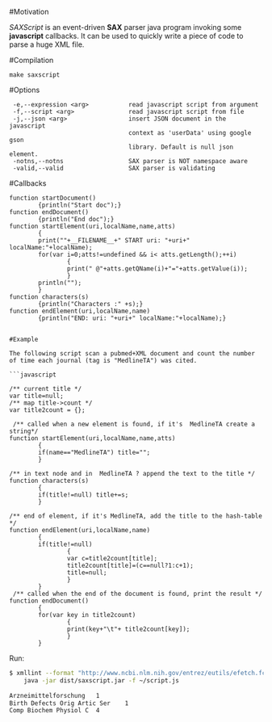 #Motivation

*SAXScript* is an event-driven **SAX** parser java program invoking some **javascript** callbacks.
It can be used to quickly write a piece of code to parse a huge XML file.

#Compilation

```
make saxscript
```

#Options

```
 -e,--expression <arg>           read javascript script from argument
 -f,--script <arg>               read javascript script from file
 -j,--json <arg>                 insert JSON document in the javascript
                                 context as 'userData' using google gson
                                 library. Default is null json element.
 -notns,--notns                  SAX parser is NOT namespace aware
 -valid,--valid                  SAX parser is validating

```

#Callbacks

```
function startDocument()
        {println("Start doc");}
function endDocument()
        {println("End doc");}
function startElement(uri,localName,name,atts)
        {
        print(""+__FILENAME__+" START uri: "+uri+" localName:"+localName);
        for(var i=0;atts!=undefined && i< atts.getLength();++i)
                {
                print(" @"+atts.getQName(i)+"="+atts.getValue(i));
                }
        println("");
        }
function characters(s)
        {println("Characters :" +s);}
function endElement(uri,localName,name)
        {println("END: uri: "+uri+" localName:"+localName);}


#Example

The following script scan a pubmed+XML document and count the number of time each journal (tag is "MedlineTA") was cited.

```javascript

/** current title */
var title=null;
/** map title->count */
var title2count = {};

 /** called when a new element is found, if it's  MedlineTA create a string*/
function startElement(uri,localName,name,atts)
        {
        if(name=="MedlineTA") title="";
        }

/** in text node and in  MedlineTA ? append the text to the title */
function characters(s)
        {
        if(title!=null) title+=s;
        }

/** end of element, if it's MedlineTA, add the title to the hash-table */
function endElement(uri,localName,name)
        {
        if(title!=null)
                {
                var c=title2count[title];
                title2count[title]=(c==null?1:c+1);
                title=null;
                }
        }
 /** called when the end of the document is found, print the result */
function endDocument()
        {
        for(var key in title2count)
                {
                print(key+"\t"+ title2count[key]);
                }
        }
```

Run:

```bash
$ xmllint --format "http://www.ncbi.nlm.nih.gov/entrez/eutils/efetch.fcgi?db=pubmed&id=25,100,200,201,202,203&retmode=xml"  | \
	java -jar dist/saxscript.jar -f ~/script.js
	
Arzneimittelforschung	1
Birth Defects Orig Artic Ser	1
Comp Biochem Physiol C	4
```

